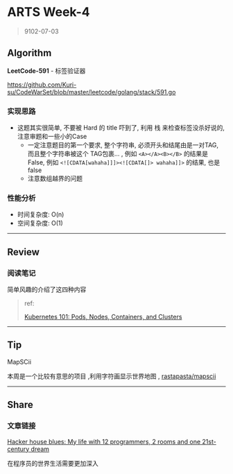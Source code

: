 # ARTS Week-4

> 9102-07-03

## Algorithm
**LeetCode-591** - 标签验证器

https://github.com/Kuri-su/CodeWarSet/blob/master/leetcode/golang/stack/591.go

### 实现思路

* 这题其实很简单, 不要被 Hard 的 title 吓到了, 利用 栈 来检查标签没杀好说的, 注意审题和一些小的Case
    * 一定注意题目的第一个要求, 整个字符串, 必须开头和结尾由是一对TAG, 而且整个字符串被这个 TAG包裹... , 例如 `<A></A><B></B>` 的结果是 False, 例如 `<![CDATA[wahaha]]]><![CDATA[]> wahaha]]>` 的结果, 也是 false
    * 注意数组越界的问题

### 性能分析
    
* 时间复杂度: O(n)
* 空间复杂度: O(1)

----

## Review

### 阅读笔记

简单风趣的介绍了这四种内容

> ref:
>
> [Kubernetes 101: Pods, Nodes, Containers, and Clusters](https://medium.com/google-cloud/kubernetes-101-pods-nodes-containers-and-clusters-c1509e409e16)

----

## Tip

MapSCii

本周是一个比较有意思的项目 ,利用字符画显示世界地图 , [rastapasta/mapscii](https://github.com/rastapasta/mapscii)

----

## Share

### 文章链接

[Hacker house blues: My life with 12 programmers, 2 rooms and one 21st-century dream](http://www.ruanyifeng.com/blog/2018/08/san-francisco.html)

在程序员的世界生活需要更加深入